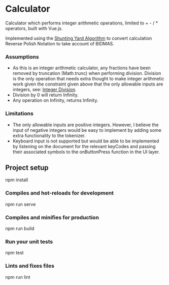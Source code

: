 # Calculator

Calculator which performs integer arithmetic operations, limited to + - / \* operators, built with Vue.js.

Implemented using the [Shunting Yard Algorithm](https://en.wikipedia.org/wiki/Shunting-yard_algorithm) to convert calculation Reverse Polish Notation to take account of BIDMAS.

### Assumptions

- As this is an integer arithmetic calculator, any fractions have been removed by truncation (Math.trunc) when performing division. Division is the only operation that needs extra thought to make integer arithmetic work given the constraint given above that the only allowable inputs are integers, see: [Integer Division](https://mathworld.wolfram.com/IntegerDivision.html).
- Division by 0 will return Infinity.
- Any operation on Infinity, returns Infinity.

### Limitations

- The only allowable inputs are positive integers. However, I believe the input of negative integers would be easy to implement by adding some extra functionality to the tokenizer.
- Keyboard input is not supported but would be able to be implemented by listening on the document for the relevant keyCodes and passing their associated symbols to the onButtonPress function in the UI layer.

## Project setup

npm install

### Compiles and hot-reloads for development

npm run serve

### Compiles and minifies for production

npm run build

### Run your unit tests

npm test

### Lints and fixes files

npm run lint
